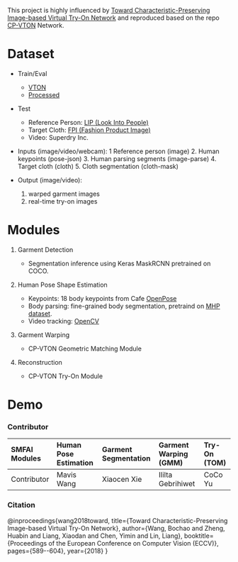 This project is highly influenced by [Toward Characteristic-Preserving Image-based Virtual Try-On Network](https://arxiv.org/abs/1807.07688) 
and reproduced based on the repo [CP-VTON](https://github.com/sergeywong/cp-vton) Network.


# Dataset
- Train/Eval 
	* [VTON](https://github.com/xthan/VITON)
	* [Processed](https://drive.google.com/open?id=1MxCUvKxejnwWnoZ-KoCyMCXo3TLhRuTo)
- Test
	* Reference Person: [LIP (Look Into People)](https://github.com/hyk1996/Single-Human-Parsing-LIP)
	* Target Cloth: [FPI (Fashion Product Image)](https://www.kaggle.com/paramaggarwal/fashion-product-images-dataset)
	* Video: Superdry Inc.

- Inputs (image/video/webcam): 
	1 Reference person (image)
	2. Human keypoints (pose-json)
	3. Human parsing segments (image-parse)
	4. Target cloth (cloth)
	5. Cloth segmentation (cloth-mask)

- Output (image/video):
	1. warped garment images
	2. real-time try-on images


# Modules
1. Garment Detection
  	* Segmentation inference using Keras MaskRCNN pretrained on COCO.

2. Human Pose Shape Estimation
  	* Keypoints: 18 body keypoints from Cafe [OpenPose](https://github.com/CMU-Perceptual-Computing-Lab/openpose)
  	* Body parsing: fine-grained body segmentation, pretraind on [MHP dataset](https://lv-mhp.github.io/).
  	* Video tracking: [OpenCV](https://docs.opencv.org/)
  
3. Garment Warping
	* CP-VTON Geometric Matching Module

4. Reconstruction
	* CP-VTON Try-On Module


# Demo


### Contributor
|SMFAI Modules  | Human Pose Estimation | Garment Segmentation | Garment Warping (GMM) |  Try-On (TOM)|
|:------ | :----- | :------ | :----- | :----|
|Contributor  | Mavis Wang | Xiaocen Xie |  Ililta Gebrihiwet  | CoCo Yu |


### Citation
@inproceedings{wang2018toward,
	title={Toward Characteristic-Preserving Image-based Virtual Try-On Network},
	author={Wang, Bochao and Zheng, Huabin and Liang, Xiaodan and Chen, Yimin and Lin, Liang},
	booktitle={Proceedings of the European Conference on Computer Vision (ECCV)},
	pages={589--604},
	year={2018}
}

